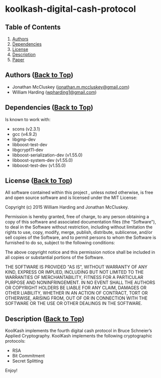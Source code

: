 <a name='Top'/>

koolkash-digital-cash-protocol
=======================

## Table of Contents
 1. [Authors](#Authors)
 2. [Dependencies](#Dependencies)
 3. [License](#License)
 4. [Description](#Description)
 5. [Paper](https://github.com/ToadRedCarp/koolkash-digital-cash-protocol/blob/master/HardingMcCluskey_KoolKash.pdf)

## <a name='Authors'/> Authors ([Back to Top](#Top))

 - Jonathan McCluskey (jonathan.m.mccluskey@gmail.com)
 - William Harding (wpharding1@gmail.com)

## <a name='Dependencies'/> Dependencies ([Back to Top](#Top))

Is known to work with:
- scons (v2.3.1)
- gcc (v4.9.2)
- libgmp-dev
- libboost-test-dev
- libgcrypt11-dev
- libboost-serialization-dev (v1.55.0)
- libboost-system-dev (v1.55.0)
- libboost-test-dev (v1.55.0)


## <a name='License'/> License ([Back to Top](#Top))

All software contained within this project , unless noted otherwise, is
free and open source software and is licensed under the MIT License:

Copyright (c) 2015 William Harding and Jonathan McCluskey.

Permission is hereby granted, free of charge, to any person obtaining 
a copy of this software and associated documentation files (the "Software"),
to deal in the Software without restriction, including without limitation 
the rights to use, copy, modify, merge, publish, distribute, sublicense, 
and/or sell copies of the Software, and to permit persons to whom the 
Software is furnished to do so, subject to the following conditions:

The above copyright notice and this permission notice shall be included in
all copies or substantial portions of the Software.

THE SOFTWARE IS PROVIDED "AS IS", WITHOUT WARRANTY OF ANY KIND, EXPRESS OR 
IMPLIED, INCLUDING BUT NOT LIMITED TO THE WARRANTIES OF MERCHANTABILITY, 
FITNESS FOR A PARTICULAR PURPOSE AND NONINFRINGEMENT. IN NO EVENT SHALL THE 
AUTHORS OR COPYRIGHT HOLDERS BE LIABLE FOR ANY CLAIM, DAMAGES OR OTHER 
LIABILITY, WHETHER IN AN ACTION OF CONTRACT, TORT OR OTHERWISE, ARISING FROM, 
OUT OF OR IN CONNECTION WITH THE SOFTWARE OR THE USE OR OTHER DEALINGS IN THE 
SOFTWARE.

## <a name='Description'/> Description ([Back to Top](#Top))

KoolKash implements the fourth digital cash protocol in Bruce Schneier’s Applied Cryptography.  KoolKash implements the following cryptographic protocols:
- RSA
- Bit Commitment
- Secret Splitting

Enjoy!
